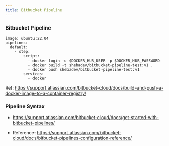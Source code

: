 ```yaml
---
title: Bitbucket Pipeline
---
```


### Bitbucket Pipeline 

```
image: ubuntu:22.04
pipelines:
  default:
    - step:
        script:
          - docker login -u $DOCKER_HUB_USER -p $DOCKER_HUB_PASSWORD
          - docker build -t shebadev/bitbucket-pipeline-test:v1 .
          - docker push shebadev/bitbucket-pipeline-test:v1
        services:
          - docker
```

Ref: https://support.atlassian.com/bitbucket-cloud/docs/build-and-push-a-docker-image-to-a-container-registry/

### Pipeline Syntax

- https://support.atlassian.com/bitbucket-cloud/docs/get-started-with-bitbucket-pipelines/

- Reference: https://support.atlassian.com/bitbucket-cloud/docs/bitbucket-pipelines-configuration-reference/
